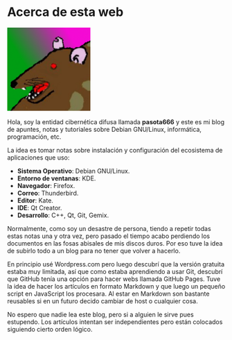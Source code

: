 # Acerca de esta web

![Image](img/pasota666.png)

Hola, soy la entidad cibernética difusa llamada **pasota666** y este es mi blog de apuntes, notas y tutoriales sobre Debian GNU/Linux, informática, programación, etc.

La idea es tomar notas sobre instalación y configuración del ecosistema de aplicaciones que uso:

- **Sistema Operativo**: Debian GNU/Linux.
- **Entorno de ventanas**: KDE.
- **Navegador**: Firefox.
- **Correo**: Thunderbird.
- **Editor**: Kate.
- **IDE**: Qt Creator.
- **Desarrollo**: C++, Qt, Git, Gemix.

Normalmente, como soy un desastre de persona, tiendo a repetir todas estas notas una y otra vez, pero pasado el tiempo acabo perdiendo los documentos en las fosas abisales de mis discos duros. Por eso tuve la idea de subirlo todo a un blog para no tener que volver a hacerlo.

En principio usé Wordpress.com pero luego descubrí que la versión gratuita estaba muy limitada, así que como estaba aprendiendo a usar Git, descubrí que GitHub tenía una opción para hacer webs llamada GitHub Pages. Tuve la idea de hacer los artículos en formato Markdown y que luego un pequeño script en JavaScript los procesara. Al estar en Markdown son bastante reusables si en un futuro decido cambiar de host o cualquier cosa.

No espero que nadie lea este blog, pero si a alguien le sirve pues estupendo. Los artículos intentan ser independientes pero están colocados siguiendo cierto orden lógico.
